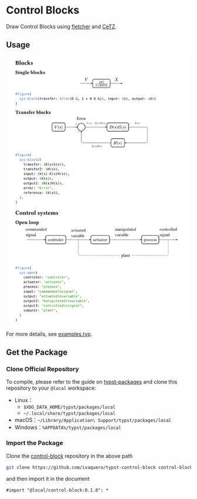 # Control Blocks

Draw Control Blocks using [fletcher](https://github.com/Jollywatt/typst-fletcher) and [CeTZ](https://github.com/cetz-package/cetz).

## Usage

![example](0.1.0/example.png)

For more details, see [examples.typ](0.1.0/examples/example.typ).

## Get the Package

### Clone Official Repository

To compile, please refer to the guide on [typst-packages](https://github.com/typst/packages) and clone this repository to your `@local` workspace:

- Linux：
  - `$XDG_DATA_HOME/typst/packages/local`
  - `~/.local/share/typst/packages/local`
- macOS：`~/Library/Application\ Support/typst/packages/local`
- Windows：`%APPDATA%/typst/packages/local`

### Import the Package

Clone the [control-block](https://github.com/ivaquero/typst-control-block) repository in the above path

```bash
git clone https://github.com/ivaquero/typst-control-block control-block
```

and then import it in the document

```typst
#import "@local/control-block:0.1.0": *
```
